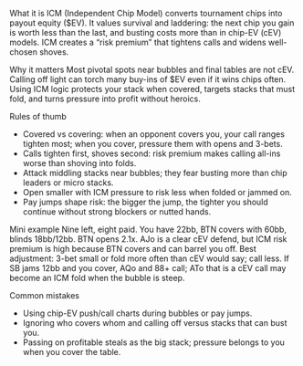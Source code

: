 What it is
ICM (Independent Chip Model) converts tournament chips into payout equity ($EV). It values survival and laddering: the next chip you gain is worth less than the last, and busting costs more than in chip-EV (cEV) models. ICM creates a “risk premium” that tightens calls and widens well-chosen shoves.

Why it matters
Most pivotal spots near bubbles and final tables are not cEV. Calling off light can torch many buy-ins of $EV even if it wins chips often. Using ICM logic protects your stack when covered, targets stacks that must fold, and turns pressure into profit without heroics.

Rules of thumb

* Covered vs covering: when an opponent covers you, your call ranges tighten most; when you cover, pressure them with opens and 3-bets.
* Calls tighten first, shoves second: risk premium makes calling all-ins worse than shoving into folds.
* Attack middling stacks near bubbles; they fear busting more than chip leaders or micro stacks.
* Open smaller with ICM pressure to risk less when folded or jammed on.
* Pay jumps shape risk: the bigger the jump, the tighter you should continue without strong blockers or nutted hands.

Mini example
Nine left, eight paid. You have 22bb, BTN covers with 60bb, blinds 18bb/12bb. BTN opens 2.1x. AJo is a clear cEV defend, but ICM risk premium is high because BTN covers and can barrel you off. Best adjustment: 3-bet small or fold more often than cEV would say; call less. If SB jams 12bb and you cover, AQo and 88+ call; ATo that is a cEV call may become an ICM fold when the bubble is steep.

Common mistakes

* Using chip-EV push/call charts during bubbles or pay jumps.
* Ignoring who covers whom and calling off versus stacks that can bust you.
* Passing on profitable steals as the big stack; pressure belongs to you when you cover the table.
